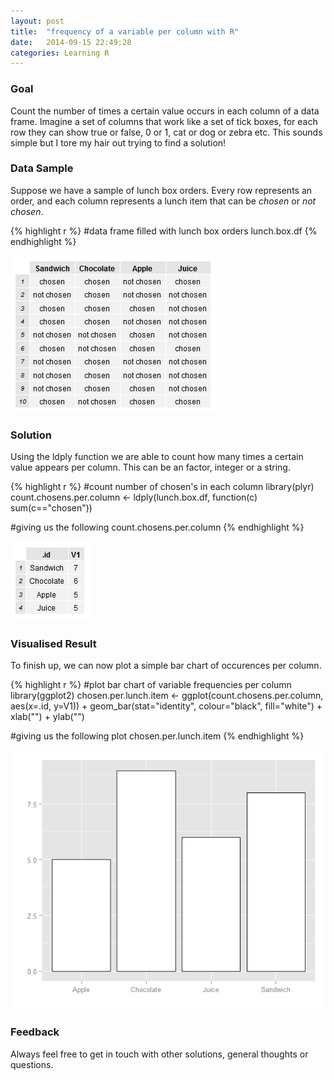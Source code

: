 ```yaml
---
layout: post
title:  "frequency of a variable per column with R"
date:   2014-09-15 22:49:28
categories: Learning R
---
```


### Goal
Count the number of times a certain value occurs in each column of a data frame.  Imagine a set of columns that work like a set of tick boxes, for each row they can show true or false, 0 or 1, cat or dog or zebra etc.  This sounds simple but I tore my hair out trying to find a solution!

### Data Sample
Suppose we have a sample of lunch box orders.  Every row represents an order, and each column represents a lunch item that can be *chosen* or *not chosen*.

{% highlight r %}
#data frame filled with lunch box orders
lunch.box.df
{% endhighlight %}

![Lunch box data frame](/assets/lunch.box.df.png)

### Solution
Using the ldply function we are able to count how many times a certain value appears per column.  This can be an factor, integer or a string.

{% highlight r %}
#count number of chosen's in each column
library(plyr)
count.chosens.per.column <- ldply(lunch.box.df, function(c) sum(c=="chosen"))

#giving us the following
count.chosens.per.column
{% endhighlight %}

![Lunch box count per column](/assets/count.chosens.per.column.png)

### Visualised Result
To finish up, we can now plot a simple bar chart of occurences per column.

{% highlight r %}
#plot bar chart of variable frequencies per column
library(ggplot2)
chosen.per.lunch.item <- 
  ggplot(count.chosens.per.column, aes(x=.id, y=V1)) + 
  geom_bar(stat="identity", colour="black", fill="white") + 
  xlab("") + ylab("") 

#giving us the following plot
chosen.per.lunch.item
{% endhighlight %}

![Lunch box count plot](/assets/chosen.per.lunch.item.png)

### Feedback
Always feel free to get in touch with other solutions, general thoughts or questions.